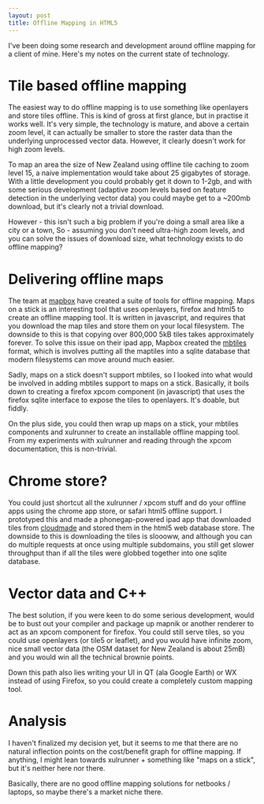 ```yaml
---
layout: post
title: Offline Mapping in HTML5
---
```


I've been doing some research and development around offline mapping for a client of mine. Here's my notes on the current state of technology.

# Tile based offline mapping

The easiest way to do offline mapping is to use something like openlayers and store tiles offline. This is kind of gross at first glance, but in practise it works well. It's very simple, the technology is mature, and above a certain zoom level, it can actually be smaller to store the raster data than the underlying unprocessed vector data. However, it clearly doesn't work for high zoom levels.

To map an area the size of New Zealand using offline tile caching to zoom level 15, a naive implementation would take about 25 gigabytes of storage. With a little development you could probably get it down to 1-2gb, and with some serious development (adaptive zoom levels based on feature detection in the underlying vector data) you could maybe get to a ~200mb download, but it's clearly not a trivial download.

However - this isn't such a big problem if you're doing a small area like a city or a town, So - assuming you don't need ultra-high zoom levels, and you can solve the issues of download size, what technology exists to do offline mapping?

# Delivering offline maps

The team at [mapbox](http://mapbox.com/) have created a suite of tools for offline mapping. Maps on a stick is an interesting tool that uses openlayers, firefox and html5 to create an offline mapping tool. It is written in javascript, and requires that you download the map tiles and store them on your local filesystem. The downside to this is that copying over 800,000 5kB tiles takes approximately forever. To solve this issue on their ipad app, Mapbox created the [mbtiles](http://mbtiles.org/) format, which is involves putting all the maptiles into a sqlite database that modern filesystems can move around much easier.

Sadly, maps on a stick doesn't support mbtiles, so I looked into what would be involved in adding mbtiles support to maps on a stick. Basically, it boils down to creating a firefox xpcom component (in javascript) that uses the firefox sqlite interface to expose the tiles to openlayers. It's doable, but fiddly.

On the plus side, you could then wrap up maps on a stick, your mbtiles components and xulrunner to create an installable offline mapping tool. From my experiments with xulrunner and reading through the xpcom documentation, this is non-trivial.

# Chrome store?

You could just shortcut all the xulrunner / xpcom stuff and do your offline apps using the chrome app store, or safari html5 offline support. I prototyped this and made a phonegap-powered ipad app that downloaded tiles from [cloudmade](http://cloudmade.com/) and stored them in the html5 web database store. The downside to this is downloading the tiles is sloooww, and although you can do multiple requests at once using multiple subdomains, you still get slower throughput than if all the tiles were globbed together into one sqlite database.

# Vector data and C++

The best solution, if you were keen to do some serious development, would be to bust out your compiler and package up mapnik or another renderer to act as an xpcom component for firefox. You could still serve tiles, so you could use openlayers (or tile5 or leaflet), and you would have infinite zoom, nice small vector data (the OSM dataset for New Zealand is about 25mB) and you would win all the technical brownie points.

Down this path also lies writing your UI in QT (ala Google Earth) or WX instead of using Firefox, so you could create a completely custom mapping tool.

# Analysis

I haven't finalized my decision yet, but it seems to me that there are no natural inflection points on the cost/benefit graph for offline mapping. If anything, I might lean towards xulrunner + something like "maps on a stick", but it's neither here nor there.

Basically, there are no good offline mapping solutions for netbooks / laptops, so maybe there's a market niche there.